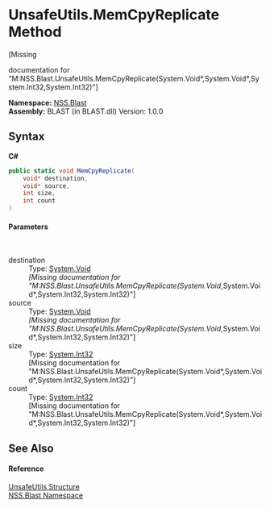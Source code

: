 # UnsafeUtils.MemCpyReplicate Method 
 

\[Missing <summary> documentation for "M:NSS.Blast.UnsafeUtils.MemCpyReplicate(System.Void*,System.Void*,System.Int32,System.Int32)"\]

**Namespace:**&nbsp;<a href="N_NSS_Blast">NSS.Blast</a><br />**Assembly:**&nbsp;BLAST (in BLAST.dll) Version: 1.0.0

## Syntax

**C#**<br />
``` C#
public static void MemCpyReplicate(
	void* destination,
	void* source,
	int size,
	int count
)
```


#### Parameters
&nbsp;<dl><dt>destination</dt><dd>Type: <a href="https://docs.microsoft.com/dotnet/api/system.void" target="_blank" rel="noopener noreferrer">System.Void</a>*<br />\[Missing <param name="destination"/> documentation for "M:NSS.Blast.UnsafeUtils.MemCpyReplicate(System.Void*,System.Void*,System.Int32,System.Int32)"\]</dd><dt>source</dt><dd>Type: <a href="https://docs.microsoft.com/dotnet/api/system.void" target="_blank" rel="noopener noreferrer">System.Void</a>*<br />\[Missing <param name="source"/> documentation for "M:NSS.Blast.UnsafeUtils.MemCpyReplicate(System.Void*,System.Void*,System.Int32,System.Int32)"\]</dd><dt>size</dt><dd>Type: <a href="https://docs.microsoft.com/dotnet/api/system.int32" target="_blank" rel="noopener noreferrer">System.Int32</a><br />\[Missing <param name="size"/> documentation for "M:NSS.Blast.UnsafeUtils.MemCpyReplicate(System.Void*,System.Void*,System.Int32,System.Int32)"\]</dd><dt>count</dt><dd>Type: <a href="https://docs.microsoft.com/dotnet/api/system.int32" target="_blank" rel="noopener noreferrer">System.Int32</a><br />\[Missing <param name="count"/> documentation for "M:NSS.Blast.UnsafeUtils.MemCpyReplicate(System.Void*,System.Void*,System.Int32,System.Int32)"\]</dd></dl>

## See Also


#### Reference
<a href="T_NSS_Blast_UnsafeUtils">UnsafeUtils Structure</a><br /><a href="N_NSS_Blast">NSS.Blast Namespace</a><br />